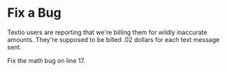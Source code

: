 # Fix a Bug

Textio users are reporting that we're billing them for wildly inaccurate amounts. They're supposed to be billed .02 dollars for each text message sent.

Fix the math bug on line 17.
